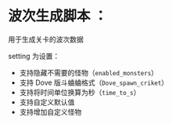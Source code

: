 # 波次生成脚本 ：
用于生成关卡的波次数据

setting 为设置：
- 支持隐藏不需要的怪物（`enabled_monsters`）
- 支持 Dove 版斗蛐蛐格式（`Dove_spawn_criket`）
- 支持将时间单位换算为秒（`time_to_s`）
- 支持自定义默认值
- 支持增加自定义怪物
